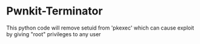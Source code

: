 # Pwnkit-Terminator
This python code will remove setuid from 'pkexec' which can cause exploit by giving "root" privileges to any user 
